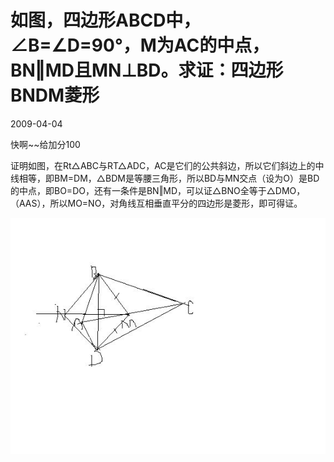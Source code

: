 # 如图，四边形ABCD中，∠B=∠D=90°，M为AC的中点，BN‖MD且MN⊥BD。求证：四边形BNDM菱形
2009-04-04


快啊~~给加分100


证明如图，在Rt△ABC与RT△ADC，AC是它们的公共斜边，所以它们斜边上的中线相等，即BM=DM，△BDM是等腰三角形，所以BD与MN交点（设为O）是BD的中点，即BO=DO，还有一条件是BN‖MD，可以证△BNO全等于△DMO，（AAS），所以MO=NO，对角线互相垂直平分的四边形是菱形，即可得证。

![](4bed2e738bd4b31c50459aa987d6277f9e2ff8a3.jpeg)
